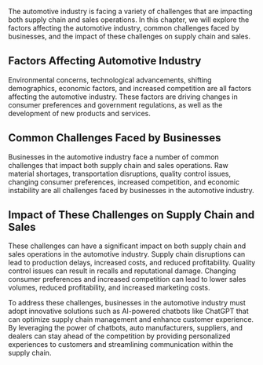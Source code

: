 
The automotive industry is facing a variety of challenges that are impacting both supply chain and sales operations. In this chapter, we will explore the factors affecting the automotive industry, common challenges faced by businesses, and the impact of these challenges on supply chain and sales.

Factors Affecting Automotive Industry
-------------------------------------

Environmental concerns, technological advancements, shifting demographics, economic factors, and increased competition are all factors affecting the automotive industry. These factors are driving changes in consumer preferences and government regulations, as well as the development of new products and services.

Common Challenges Faced by Businesses
-------------------------------------

Businesses in the automotive industry face a number of common challenges that impact both supply chain and sales operations. Raw material shortages, transportation disruptions, quality control issues, changing consumer preferences, increased competition, and economic instability are all challenges faced by businesses in the automotive industry.

Impact of These Challenges on Supply Chain and Sales
----------------------------------------------------

These challenges can have a significant impact on both supply chain and sales operations in the automotive industry. Supply chain disruptions can lead to production delays, increased costs, and reduced profitability. Quality control issues can result in recalls and reputational damage. Changing consumer preferences and increased competition can lead to lower sales volumes, reduced profitability, and increased marketing costs.

To address these challenges, businesses in the automotive industry must adopt innovative solutions such as AI-powered chatbots like ChatGPT that can optimize supply chain management and enhance customer experience. By leveraging the power of chatbots, auto manufacturers, suppliers, and dealers can stay ahead of the competition by providing personalized experiences to customers and streamlining communication within the supply chain.
